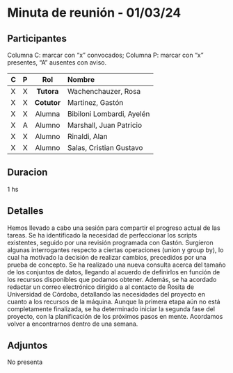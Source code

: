 # Minuta de reunión - 01/03/24

## Participantes

Columna C: marcar con “x” convocados; Columna P: marcar con “x” presentes, “A” ausentes con aviso.

| C   | P   |     Rol     | Nombre                    |
| :-- | :-- | :---------: | :------------------------ |
| X   | X   | **Tutora**  | Wachenchauzer, Rosa       |
| X   | X   | **Cotutor** | Martinez, Gastón          |
| X   | X   |   Alumna    | Bibiloni Lombardi, Ayelén |
| X   | A   |   Alumno    | Marshall, Juan Patricio   |
| X   | X   |   Alumno    | Rinaldi, Alan             |
| X   | X   |   Alumno    | Salas, Cristian Gustavo   |

## Duracion

1 hs

## Detalles

Hemos llevado a cabo una sesión para compartir el progreso actual de las tareas. Se ha identificado la necesidad de perfeccionar los scripts existentes, seguido por una revisión programada con Gastón. Surgieron algunas interrogantes respecto a ciertas operaciones (union y group by), lo cual ha motivado la decisión de realizar cambios, precedidos por una prueba de concepto. Se ha realizado una nueva consulta acerca del tamaño de los conjuntos de datos, llegando al acuerdo de definirlos en función de los recursos disponibles que podamos obtener.
Además, se ha acordado redactar un correo electrónico dirigido a al contacto de Rosita de Universidad de Córdoba, detallando las necesidades del proyecto en cuanto a los recursos de la máquina. Aunque la primera etapa aún no está completamente finalizada, se ha determinado iniciar la segunda fase del proyecto, con la planificación de los próximos pasos en mente.
Acordamos volver a encontrarnos dentro de una semana.

## Adjuntos

No presenta
